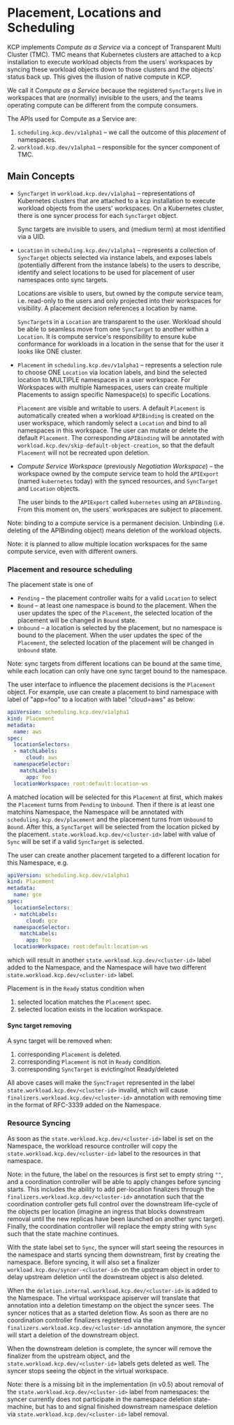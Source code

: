 # Placement, Locations and Scheduling

KCP implements *Compute as a Service* via a concept of Transparent Multi Cluster (TMC). TMC means that
Kubernetes clusters are attached to a kcp installation to execute workload objects from the users'
workspaces by syncing these workload objects down to those clusters and the objects' status
back up. This gives the illusion of native compute in KCP.

We call it *Compute as a Service* because the registered `SyncTargets` live in workspaces that
are (normally) invisible to the users, and the teams operating compute can be different from
the compute consumers.

The APIs used for Compute as a Service are:

1. `scheduling.kcp.dev/v1alpha1` – we call the outcome of this *placement* of namespaces.
2. `workload.kcp.dev/v1alpha1` – responsible for the syncer component of TMC.

## Main Concepts

- `SyncTarget` in `workload.kcp.dev/v1alpha1` – representations of Kubernetes clusters that are attached to a kcp installation to
  execute workload objects from the users' workspaces. On a Kubernetes cluster, there is one syncer
  process for each `SyncTarget` object. 

  Sync targets are invisible to users, and (medium term) at most identified via a UID.

- `Location` in `scheduling.kcp.dev/v1alpha1` – represents a collection of `SyncTarget` objects selected via instance labels, and
  exposes labels (potentially different from the instance labels) to the users to describe, identify and select locations to be used
  for placement of user namespaces onto sync targets.

  Locations are visible to users, but owned by the compute service team, i.e. read-only to the users and only projected
  into their workspaces for visibility. A placement decision references a location by name.

  `SyncTarget`s in a `Location` are transparent to the user. Workload should be able to seamless move from one `SyncTarget` to another
  within a `Location`. It is compute service's responsibility to ensure kube conformance for workloads in a location in the sense 
  that for the user it looks like ONE cluster.

- `Placement` in `scheduling.kcp.dev/v1alpha1` – represents a selection rule to choose ONE `Location` via location labels, and bind
  the selected location to MULTIPLE namespaces in a user workspace. For Workspaces with multiple Namespaces, users can create multiple 
  Placements to assign specific Namespace(s) to specific Locations.

  `Placement` are visible and writable to users. A default `Placement` is automatically created when a workload `APIBinding` is
  created on the user workspace, which randomly select a `Location` and bind to all namespaces in this workspace. The user can mutate 
  or delete the default `Placement`. The corresponding `APIBinding` will be annotated with `workload.kcp.dev/skip-default-object-creation`,
  so that the default `Placement` will not be recreated upon deletion.

- *Compute Service Workspace* (previously *Negotiation Workspace*) – the workspace owned by the compute service team to hold
  the `APIExport` (named `kubernetes` today) with the synced resources, and `SyncTarget` and `Location` objects.

  The user binds to the `APIExport` called `kubernetes` using an `APIBinding`. From this moment on, the users' workspaces
  are subject to placement.

Note: binding to a compute service is a permanent decision. Unbinding (i.e. deleting of the APIBinding object) means deletion of the
workload objects.

Note: it is planned to allow multiple location workspaces for the same compute service, even with different owners.

### Placement and resource scheduling

The placement state is one of
- `Pending` – the placement controller waits for a valid `Location` to select
- `Bound` – at least one namespace is bound to the placement. When the user updates the spec of the `Placement`, the selected location of 
  the placement will be changed in `Bound` state.
- `Unbound` – a location is selected by the placement, but no namespace is bound to the placement. When the user updates the spec of the `Placement`, the
  selected location of the placement will be changed in `Unbound` state.

Note: sync targets from different locations can be bound at the same time, while each location can only have one sync target bound to the
namespace.

The user interface to influence the placement decisions is the `Placement` object. For example, use can create a placement to bind namespace with
label of "app=foo" to a location with label "cloud=aws" as below:

```yaml
apiVersion: scheduling.kcp.dev/v1alpha1
kind: Placement
metadata:
  name: aws
spec:
  locationSelectors:
  - matchLabels:
      cloud: aws
  namespaceSelector:
    matchLabels:
      app: foo
  locationWorkspace: root:default:location-ws
```

A matched location will be selected for this `Placement` at first, which makes the `Placement` turns from `Pending` to `Unbound`. Then if there is at
least one matchins Namespace, the Namespace will be annotated with `scheduling.kcp.dev/placement` and the placement turns from `Unbound` to `Bound`. 
After this, a `SyncTarget` will be selected from the location picked by the placement.  `state.workload.kcp.dev/<cluster-id>` label with value of `Sync` will be set if a valid `SyncTarget` is selected.

The user can create another placement targeted to a different location for this Namespace, e.g. 

```yaml
apiVersion: scheduling.kcp.dev/v1alpha1
kind: Placement
metadata:
  name: gce
spec:
  locationSelectors:
  - matchLabels:
      cloud: gce
  namespaceSelector:
    matchLabels:
      app: foo
  locationWorkspace: root:default:location-ws
```

which will result in another `state.workload.kcp.dev/<cluster-id>` label added to the Namespace, and the Namespace will have two different
`state.workload.kcp.dev/<cluster-id>` label.

Placement is in the `Ready` status condition when

1. selected location matches the `Placement` spec.
2. selected location exists in the location workspace.

#### Sync target removing

A sync target will be removed when:

1. corresponding `Placement` is deleted.
2. corresponding `Placement` is not in `Ready` condition.
3. corresponding `SyncTarget` is evicting/not Ready/deleted

All above cases will make the `SyncTraget` represented in the label `state.workload.kcp.dev/<cluster-id>` invalid, which will cause
`finalizers.workload.kcp.dev/<cluster-id>` annotation with removing time in the format of RFC-3339 added on the Namespace.

### Resource Syncing

As soon as the `state.workload.kcp.dev/<cluster-id>` label is set on the Namespace, the workload resource controller will 
copy the `state.workload.kcp.dev/<cluster-id>` label to the resources in that namespace.

Note: in the future, the label on the resources is first set to empty string `""`, and a coordination controller will be 
able to apply changes before syncing starts. This includes the ability to add per-location finalizers through the
`finalizers.workload.kcp.dev/<cluster-id>` annotation such that the coordination controller gets full control over 
the downstream life-cycle of the objects per location (imagine an ingress that blocks downstream removal until the new replicas
have been launched on another sync target). Finally, the coordination controller will replace the empty string with `Sync`
such that the state machine continues.

With the state label set to `Sync`, the syncer will start seeing the resources in the namespace
and starts syncing them downstream, first by creating the namespace. Before syncing, it will also set 
a finalizer `workload.kcp.dev/syncer-<cluster-id>` on the upstream object in order to delay upstream deletion until
the downstream object is also deleted.

When the `deletion.internal.workload.kcp.dev/<cluster-id>` is added to the Namespace. The virtual workspace apiserver
will translate that annotation into a deletion timestamp on the object the syncer sees. The syncer
notices that as a started deletion flow. As soon as there are no coordination controller finalizers registered via the
`finalizers.workload.kcp.dev/<cluster-id>` annotation anymore, the syncer will start a deletion of the downstream object.

When the downstream deletion is complete, the syncer will remove the finalizer from the upstream object, and the
`state.workload.kcp.dev/<cluster-id>` labels gets deleted as well. The syncer stops seeing the object in the virtual
workspace.


Note: there is a missing bit in the implementation (in v0.5) about removal of the `state.workload.kcp.dev/<cluster-id>` 
label from namespaces: the syncer currently does not participate in the namespace deletion state-machine, but has to and signal finished
downstream namespace deletion via `state.workload.kcp.dev/<cluster-id>` label removal.
